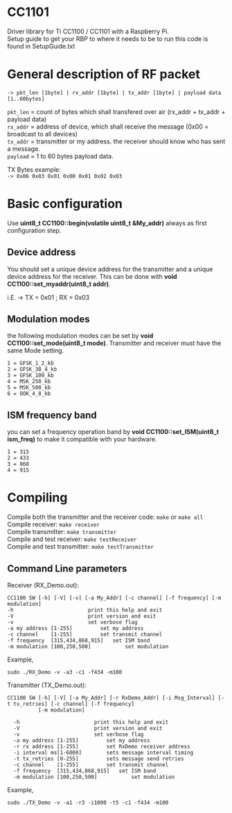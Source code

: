 CC1101
======

Driver library for Ti CC1100 / CC1101 with a Raspberry Pi.<br />
Setup guide to get your RBP to where it needs to be to run this code is found in
SetupGuide.txt

General description of RF packet
================================

```
-> pkt_len [1byte] | rx_addr [1byte] | tx_addr [1byte] | payload data [1..60bytes]
```

`pkt_len` = count of bytes which shall transfered over air (rx_addr + tx_addr + payload data)<br />
`rx_addr` = address of device, which shall receive the message (0x00 = broadcast to all devices)<br />
`tx_addr` = transmitter or my address. the receiver should know who has sent a message.<br />
`payload` = 1 to 60 bytes payload data.<br />

TX Bytes example:<br />
`-> 0x06 0x03 0x01 0x00 0x01 0x02 0x03`<br />

Basic configuration
===================

Use **uint8_t CC1100::begin(volatile uint8_t &My_addr)** always as first configuration step.

Device address
--------------

You should set a unique device address for the transmitter and a unique device address for the receiver. 
This can be done with **void CC1100::set_myaddr(uint8_t addr)**.

i.E. -> TX = 0x01 ; RX = 0x03


Modulation modes
----------------

the following modulation modes can be set by **void CC1100::set_mode(uint8_t mode)**. Transmitter and receiver must have the same Mode setting.

```
1 = GFSK_1_2_kb
2 = GFSK_38_4_kb
3 = GFSK_100_kb
4 = MSK_250_kb
5 = MSK_500_kb
6 = OOK_4_8_kb
```

ISM frequency band
------------------

you can set a frequency operation band by **void CC1100::set_ISM(uint8_t ism_freq)** to make it compatible with your hardware.

```
1 = 315
2 = 433
3 = 868
4 = 915
```

Compiling
============

Compile both the transmitter and the receiver code: `make` or `make all`<br />
Compile receiver: `make receiver`<br />
Compile transmitter: `make transmitter`<br />
Compile and test receiver: `make testReceiver`<br />
Compile and test transmitter: `make testTransmitter`<br />

Command Line parameters
-----------------------

Receiver (RX_Demo.out):<br />
  ```
  CC1100 SW [-h] [-V] [-v] [-a My_Addr] [-c channel] [-f frequency] [-m modulation]
  -h              			print this help and exit
  -V              			print version and exit
  -v              			set verbose flag
  -a my address [1-255] 		set my address
  -c channel    [1-255] 		set transmit channel
  -f frequency  [315,434,868,915]  	set ISM band
  -m modulation [100,250,500]           set modulation
  ```
  
  Example,<br />
  ```
  sudo ./RX_Demo -v -a3 -c1 -f434 -m100
  ```

Transmitter (TX_Demo.out):<br />
```
CC1100 SW [-h] [-V] [-a My_Addr] [-r RxDemo_Addr] [-i Msg_Interval] [-t tx_retries] [-c channel] [-f frequency]
          [-m modulation]

  -h              			print this help and exit
  -V              			print version and exit
  -v              			set verbose flag
  -a my address [1-255] 		set my address
  -r rx address [1-255] 	  	set RxDemo receiver address
  -i interval ms[1-6000] 	  	sets message interval timing
  -t tx_retries [0-255] 	  	sets message send retries
  -c channel    [1-255] 		set transmit channel
  -f frequency  [315,434,868,915]  	set ISM band
  -m modulation [100,250,500]           set modulation
  ```
  
  Example,<br />
  ```
  sudo ./TX_Demo -v -a1 -r3 -i1000 -t5 -c1 -f434 -m100
  ```
